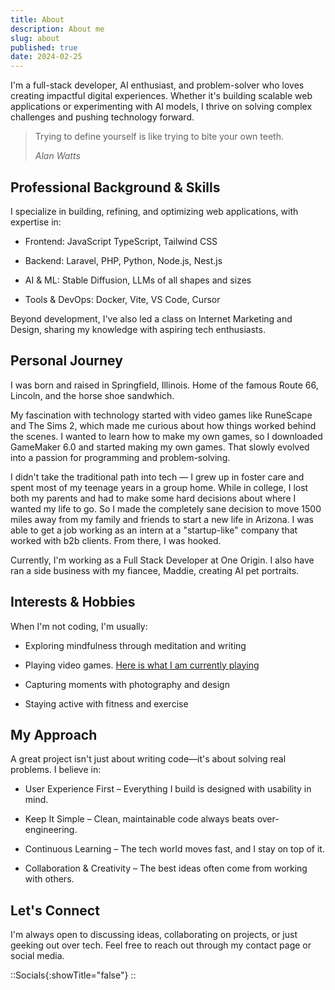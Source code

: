 ```yaml
---
title: About
description: About me
slug: about
published: true
date: 2024-02-25
---
```



I'm a full-stack developer, AI enthusiast, and problem-solver who loves creating impactful digital experiences. Whether it's building scalable web applications or experimenting with AI models, I thrive on solving complex challenges and pushing technology forward.


> Trying to define yourself is like trying to bite your own teeth.
> 
> <cite>Alan Watts</cite>

## Professional Background & Skills

I specialize in building, refining, and optimizing web applications, with expertise in:

- Frontend: JavaScript TypeScript, Tailwind CSS

- Backend: Laravel, PHP, Python, Node.js, Nest.js

- AI & ML: Stable Diffusion, LLMs of all shapes and sizes

- Tools & DevOps: Docker, Vite, VS Code, Cursor

Beyond development, I've also led a class on Internet Marketing and Design, sharing my knowledge with aspiring tech enthusiasts.

## Personal Journey

I was born and raised in Springfield, Illinois. Home of the famous Route 66, Lincoln, and the horse shoe sandwhich.

My fascination with technology started with video games like RuneScape and The Sims 2, which made me curious about how things worked behind the scenes. I wanted to learn how to make my own games, so I downloaded GameMaker 6.0 and started making my own games. That slowly evolved into a passion for programming and problem-solving.

I didn't take the traditional path into tech — I grew up in foster care and spent most of my teenage years in a group home. While in college, I lost both my parents and had to make some hard decisions about where I wanted my life to go. So I made the completely sane decision to move 1500 miles away from my family and friends to start a new life in Arizona. I was able to get a job working as an intern at a "startup-like" company that worked with b2b clients. From there, I was hooked. 

Currently, I'm working as a Full Stack Developer at One Origin. I also have ran a side business with my fiancee, Maddie, creating AI pet portraits.

## Interests & Hobbies

When I'm not coding, I'm usually:

- Exploring mindfulness through meditation and writing

- Playing video games. [Here is what I am currently playing](/now)

- Capturing moments with photography and design

- Staying active with fitness and exercise

 

## My Approach

A great project isn't just about writing code—it's about solving real problems. I believe in:

- User Experience First – Everything I build is designed with usability in mind.

- Keep It Simple – Clean, maintainable code always beats over-engineering.

- Continuous Learning – The tech world moves fast, and I stay on top of it.

- Collaboration & Creativity – The best ideas often come from working with others.

## Let's Connect

I'm always open to discussing ideas, collaborating on projects, or just geeking out over tech. Feel free to reach out through my contact page or social media.

::Socials{:showTitle="false"}
::




